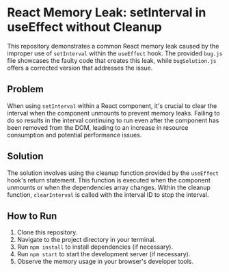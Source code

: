 # React Memory Leak: setInterval in useEffect without Cleanup

This repository demonstrates a common React memory leak caused by the improper use of `setInterval` within the `useEffect` hook. The provided `bug.js` file showcases the faulty code that creates this leak, while `bugSolution.js` offers a corrected version that addresses the issue.

## Problem

When using `setInterval` within a React component, it's crucial to clear the interval when the component unmounts to prevent memory leaks.  Failing to do so results in the interval continuing to run even after the component has been removed from the DOM, leading to an increase in resource consumption and potential performance issues. 

## Solution

The solution involves using the cleanup function provided by the `useEffect` hook's return statement. This function is executed when the component unmounts or when the dependencies array changes.  Within the cleanup function, `clearInterval` is called with the interval ID to stop the interval.

## How to Run

1. Clone this repository.
2. Navigate to the project directory in your terminal.
3. Run `npm install` to install dependencies (if necessary).
4. Run `npm start` to start the development server (if necessary).
5. Observe the memory usage in your browser's developer tools.